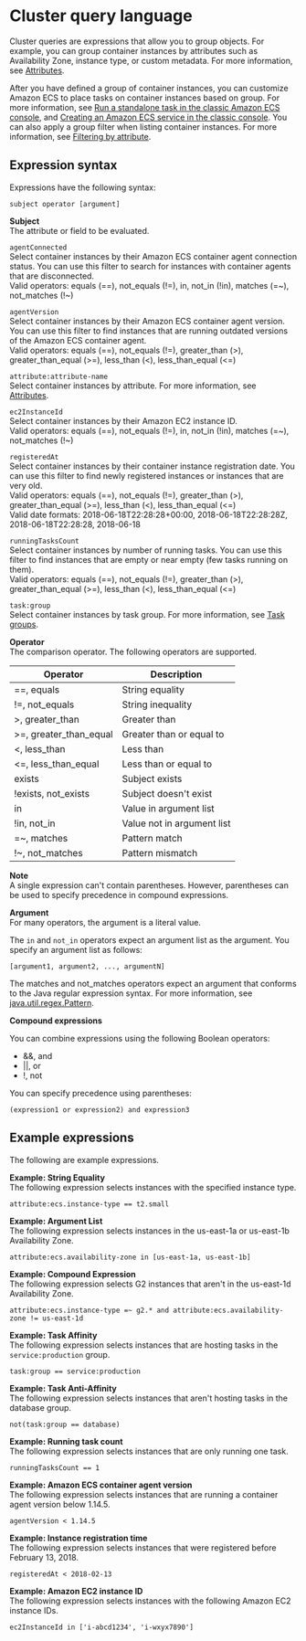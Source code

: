 # Cluster query language<a name="cluster-query-language"></a>

Cluster queries are expressions that allow you to group objects\. For example, you can group container instances by attributes such as Availability Zone, instance type, or custom metadata\. For more information, see [Attributes](task-placement-constraints.md#attributes)\.

After you have defined a group of container instances, you can customize Amazon ECS to place tasks on container instances based on group\. For more information, see [Run a standalone task in the classic Amazon ECS console](ecs_run_task.md), and [Creating an Amazon ECS service in the classic console](create-service.md)\. You can also apply a group filter when listing container instances\. For more information, see [Filtering by attribute](task-placement-constraints.md#filter-attribute)\.

## Expression syntax<a name="expression-syntax"></a>

Expressions have the following syntax:

```
subject operator [argument]
```

**Subject**  
The attribute or field to be evaluated\.

`agentConnected`  
Select container instances by their Amazon ECS container agent connection status\. You can use this filter to search for instances with container agents that are disconnected\.  
Valid operators: equals \(==\), not\_equals \(\!=\), in, not\_in \(\!in\), matches \(=\~\), not\_matches \(\!\~\)

`agentVersion`  
Select container instances by their Amazon ECS container agent version\. You can use this filter to find instances that are running outdated versions of the Amazon ECS container agent\.  
Valid operators: equals \(==\), not\_equals \(\!=\), greater\_than \(>\), greater\_than\_equal \(>=\), less\_than \(<\), less\_than\_equal \(<=\)

`attribute:attribute-name`  
Select container instances by attribute\. For more information, see [Attributes](task-placement-constraints.md#attributes)\.

`ec2InstanceId`  
Select container instances by their Amazon EC2 instance ID\.  
Valid operators: equals \(==\), not\_equals \(\!=\), in, not\_in \(\!in\), matches \(=\~\), not\_matches \(\!\~\)

`registeredAt`  
Select container instances by their container instance registration date\. You can use this filter to find newly registered instances or instances that are very old\.  
Valid operators: equals \(==\), not\_equals \(\!=\), greater\_than \(>\), greater\_than\_equal \(>=\), less\_than \(<\), less\_than\_equal \(<=\)  
Valid date formats: 2018\-06\-18T22:28:28\+00:00, 2018\-06\-18T22:28:28Z, 2018\-06\-18T22:28:28, 2018\-06\-18

`runningTasksCount`  
Select container instances by number of running tasks\. You can use this filter to find instances that are empty or near empty \(few tasks running on them\)\.  
Valid operators: equals \(==\), not\_equals \(\!=\), greater\_than \(>\), greater\_than\_equal \(>=\), less\_than \(<\), less\_than\_equal \(<=\)

`task:group`  
Select container instances by task group\. For more information, see [Task groups](task-groups.md)\.

**Operator**  
The comparison operator\. The following operators are supported\.


|  Operator  |  Description  | 
| --- | --- | 
|  ==, equals  |  String equality  | 
|  \!=, not\_equals  |  String inequality  | 
|  >, greater\_than  |  Greater than  | 
|  >=, greater\_than\_equal  |  Greater than or equal to  | 
|  <, less\_than  |  Less than  | 
|  <=, less\_than\_equal  |  Less than or equal to  | 
|  exists  |  Subject exists  | 
|  \!exists, not\_exists  |  Subject doesn't exist  | 
|  in  |  Value in argument list  | 
|  \!in, not\_in  |  Value not in argument list  | 
|  =\~, matches  |  Pattern match  | 
|  \!\~, not\_matches  |  Pattern mismatch  | 

**Note**  
A single expression can't contain parentheses\. However, parentheses can be used to specify precedence in compound expressions\.

**Argument**  
For many operators, the argument is a literal value\.

The `in` and `not_in` operators expect an argument list as the argument\. You specify an argument list as follows:

```
[argument1, argument2, ..., argumentN]
```

The matches and not\_matches operators expect an argument that conforms to the Java regular expression syntax\. For more information, see [java\.util\.regex\.Pattern](http://docs.oracle.com/javase/6/docs/api/java/util/regex/Pattern.html)\.

**Compound expressions**

You can combine expressions using the following Boolean operators:
+ &&, and
+ \|\|, or
+ \!, not

You can specify precedence using parentheses:

```
(expression1 or expression2) and expression3
```

## Example expressions<a name="expression-examples"></a>

The following are example expressions\.

**Example: String Equality**  
The following expression selects instances with the specified instance type\.

```
attribute:ecs.instance-type == t2.small
```

**Example: Argument List**  
The following expression selects instances in the us\-east\-1a or us\-east\-1b Availability Zone\.

```
attribute:ecs.availability-zone in [us-east-1a, us-east-1b]
```

**Example: Compound Expression**  
The following expression selects G2 instances that aren't in the us\-east\-1d Availability Zone\.

```
attribute:ecs.instance-type =~ g2.* and attribute:ecs.availability-zone != us-east-1d
```

**Example: Task Affinity**  
The following expression selects instances that are hosting tasks in the `service:production` group\.

```
task:group == service:production
```

**Example: Task Anti\-Affinity**  
The following expression selects instances that aren't hosting tasks in the database group\.

```
not(task:group == database)
```

**Example: Running task count**  
The following expression selects instances that are only running one task\.

```
runningTasksCount == 1
```

**Example: Amazon ECS container agent version**  
The following expression selects instances that are running a container agent version below 1\.14\.5\.

```
agentVersion < 1.14.5
```

**Example: Instance registration time**  
The following expression selects instances that were registered before February 13, 2018\.

```
registeredAt < 2018-02-13
```

**Example: Amazon EC2 instance ID**  
The following expression selects instances with the following Amazon EC2 instance IDs\.

```
ec2InstanceId in ['i-abcd1234', 'i-wxyx7890']
```